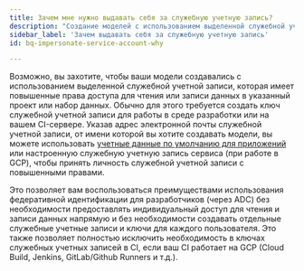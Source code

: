 ```yaml
---
title: Зачем мне нужно выдавать себя за служебную учетную запись?
description: "Создание моделей с использованием выделенной служебной учетной записи"
sidebar_label: 'Зачем выдавать себя за служебную учетную запись'
id: bq-impersonate-service-account-why

---
```


Возможно, вы захотите, чтобы ваши модели создавались с использованием выделенной служебной учетной записи, которая имеет повышенные права доступа для чтения или записи данных в указанный проект или набор данных. Обычно для этого требуется создать ключ служебной учетной записи для работы в среде разработки или на вашем CI-сервере. Указав адрес электронной почты служебной учетной записи, от имени которой вы хотите создавать модели, вы можете использовать [учетные данные по умолчанию для приложений](https://cloud.google.com/sdk/gcloud/reference/auth/application-default) или настроенную служебную учетную запись сервиса (при работе в GCP), чтобы принять личность служебной учетной записи с повышенными правами.

Это позволяет вам воспользоваться преимуществами использования федеративной идентификации для разработчиков (через ADC) без необходимости предоставлять индивидуальный доступ для чтения и записи данных напрямую и без необходимости создавать отдельные служебные учетные записи и ключи для каждого пользователя. Это также позволяет полностью исключить необходимость в ключах служебных учетных записей в CI, если ваш CI работает на GCP (Cloud Build, Jenkins, GitLab/Github Runners и т.д.).